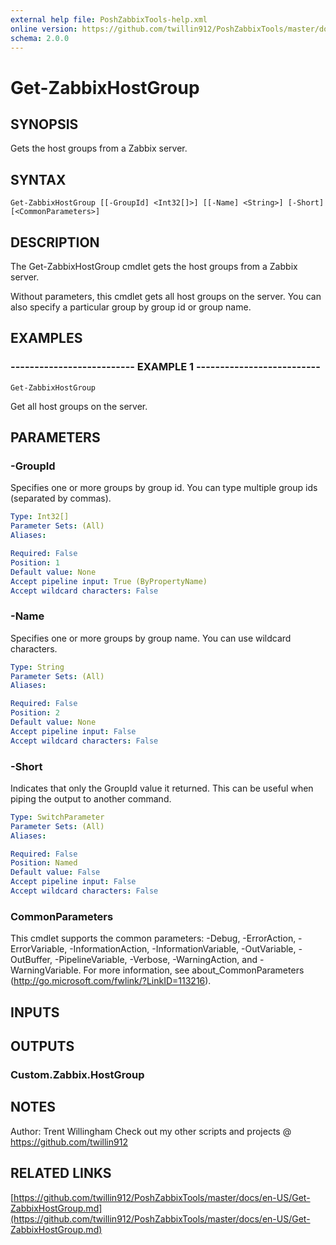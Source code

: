 ```yaml
---
external help file: PoshZabbixTools-help.xml
online version: https://github.com/twillin912/PoshZabbixTools/master/docs/en-US/Get-ZabbixHostGroup.md
schema: 2.0.0
---
```


# Get-ZabbixHostGroup

## SYNOPSIS
Gets the host groups from a Zabbix server.

## SYNTAX

```
Get-ZabbixHostGroup [[-GroupId] <Int32[]>] [[-Name] <String>] [-Short] [<CommonParameters>]
```

## DESCRIPTION
The Get-ZabbixHostGroup cmdlet gets the host groups from a Zabbix server.

Without parameters, this cmdlet gets all host groups on the server. 
You can also specify a particular group by group id or group name.

## EXAMPLES

### -------------------------- EXAMPLE 1 --------------------------
```
Get-ZabbixHostGroup
```

Get all host groups on the server.

## PARAMETERS

### -GroupId
Specifies one or more groups by group id.
You can type multiple group ids (separated by commas).

```yaml
Type: Int32[]
Parameter Sets: (All)
Aliases: 

Required: False
Position: 1
Default value: None
Accept pipeline input: True (ByPropertyName)
Accept wildcard characters: False
```

### -Name
Specifies one or more groups by group name. 
You can use wildcard characters.

```yaml
Type: String
Parameter Sets: (All)
Aliases: 

Required: False
Position: 2
Default value: None
Accept pipeline input: False
Accept wildcard characters: False
```

### -Short
Indicates that only the GroupId value it returned. 
This can be useful when piping the output to another command.

```yaml
Type: SwitchParameter
Parameter Sets: (All)
Aliases: 

Required: False
Position: Named
Default value: False
Accept pipeline input: False
Accept wildcard characters: False
```

### CommonParameters
This cmdlet supports the common parameters: -Debug, -ErrorAction, -ErrorVariable, -InformationAction, -InformationVariable, -OutVariable, -OutBuffer, -PipelineVariable, -Verbose, -WarningAction, and -WarningVariable. For more information, see about_CommonParameters (http://go.microsoft.com/fwlink/?LinkID=113216).

## INPUTS

## OUTPUTS

### Custom.Zabbix.HostGroup

## NOTES
Author: Trent Willingham
Check out my other scripts and projects @ https://github.com/twillin912

## RELATED LINKS

[https://github.com/twillin912/PoshZabbixTools/master/docs/en-US/Get-ZabbixHostGroup.md](https://github.com/twillin912/PoshZabbixTools/master/docs/en-US/Get-ZabbixHostGroup.md)

